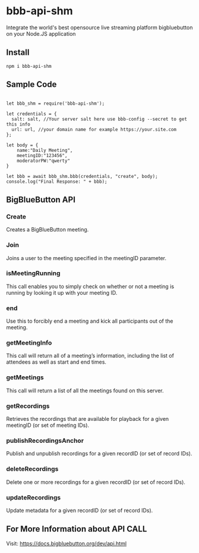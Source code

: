 # bbb-api-shm
Integrate the world's best opensource live streaming platform bigbluebutton on your Node.JS application

## Install
```
npm i bbb-api-shm
```

## Sample Code
```

let bbb_shm = require('bbb-api-shm');

let credentials = {
  salt: salt, //Your server salt here use bbb-config --secret to get this info
  url: url, //your domain name for example https://your.site.com
};

let body = {
    name:"Daily Meeting",
    meetingID:"123456",
    moderatorPW:"qwerty"
}

let bbb = await bbb_shm.bbb(credentials, "create", body);
console.log("Final Response: " + bbb);
```

## BigBlueButton API

### Create
Creates a BigBlueButton meeting.

### Join
Joins a user to the meeting specified in the meetingID parameter.

### isMeetingRunning
This call enables you to simply check on whether or not a meeting is running by looking it up with your meeting ID.

### end
Use this to forcibly end a meeting and kick all participants out of the meeting.

### getMeetingInfo
This call will return all of a meeting’s information, including the list of attendees as well as start and end times.

### getMeetings
This call will return a list of all the meetings found on this server.

### getRecordings
Retrieves the recordings that are available for playback for a given meetingID (or set of meeting IDs).

### publishRecordingsAnchor 
Publish and unpublish recordings for a given recordID (or set of record IDs).

### deleteRecordings
Delete one or more recordings for a given recordID (or set of record IDs).

### updateRecordings
Update metadata for a given recordID (or set of record IDs).

## For More Information about API CALL
Visit: https://docs.bigbluebutton.org/dev/api.html 